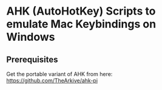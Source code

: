 # AHK (AutoHotKey) Scripts to emulate Mac Keybindings on Windows

## Prerequisites

Get the portable variant of AHK from here:
<https://github.com/TheArkive/ahk-pi>
